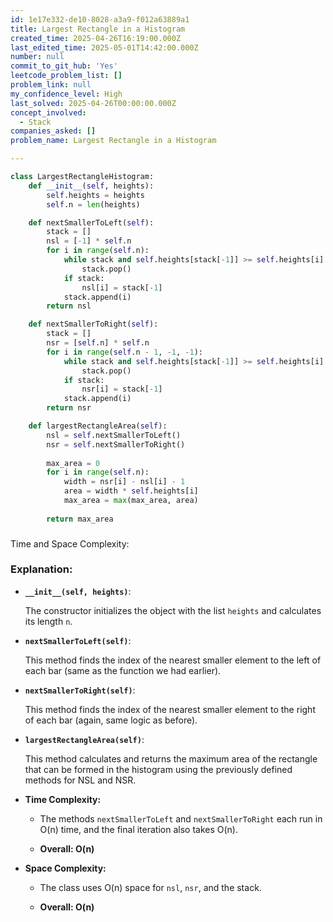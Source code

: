 ```yaml
---
id: 1e17e332-de10-8028-a3a9-f012a63889a1
title: Largest Rectangle in a Histogram
created_time: 2025-04-26T16:19:00.000Z
last_edited_time: 2025-05-01T14:42:00.000Z
number: null
commit_to_git_hub: 'Yes'
leetcode_problem_list: []
problem_link: null
my_confidence_level: High
last_solved: 2025-04-26T00:00:00.000Z
concept_involved:
  - Stack
companies_asked: []
problem_name: Largest Rectangle in a Histogram

---
```


```python
class LargestRectangleHistogram:
    def __init__(self, heights):
        self.heights = heights
        self.n = len(heights)

    def nextSmallerToLeft(self):
        stack = []
        nsl = [-1] * self.n
        for i in range(self.n):
            while stack and self.heights[stack[-1]] >= self.heights[i]:
                stack.pop()
            if stack:
                nsl[i] = stack[-1]
            stack.append(i)
        return nsl

    def nextSmallerToRight(self):
        stack = []
        nsr = [self.n] * self.n
        for i in range(self.n - 1, -1, -1):
            while stack and self.heights[stack[-1]] >= self.heights[i]:
                stack.pop()
            if stack:
                nsr[i] = stack[-1]
            stack.append(i)
        return nsr

    def largestRectangleArea(self):
        nsl = self.nextSmallerToLeft()
        nsr = self.nextSmallerToRight()
        
        max_area = 0
        for i in range(self.n):
            width = nsr[i] - nsl[i] - 1
            area = width * self.heights[i]
            max_area = max(max_area, area)
        
        return max_area

```

###

Time and Space Complexity:

### Explanation:

*   **`__init__(self, heights)`**:

    The constructor initializes the object with the list `heights` and calculates its length `n`.

*   **`nextSmallerToLeft(self)`**:

    This method finds the index of the nearest smaller element to the left of each bar (same as the function we had earlier).

*   **`nextSmallerToRight(self)`**:

    This method finds the index of the nearest smaller element to the right of each bar (again, same logic as before).

*   **`largestRectangleArea(self)`**:

    This method calculates and returns the maximum area of the rectangle that can be formed in the histogram using the previously defined methods for NSL and NSR.

*   **Time Complexity:**

    *   The methods `nextSmallerToLeft` and `nextSmallerToRight` each run in O(n) time, and the final iteration also takes O(n).

    *   **Overall: O(n)**

*   **Space Complexity:**

    *   The class uses O(n) space for `nsl`, `nsr`, and the stack.

    *   **Overall: O(n)**
